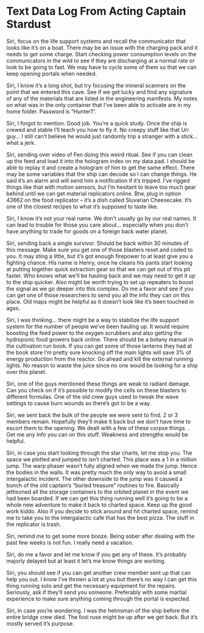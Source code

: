 <!-- TITLE: Text Data Log From Acting Captain Stardust -->
<!-- SUBTITLE: Captain's Log -->

# Text Data Log From Acting Captain Stardust
Siri, focus on the life support systems and recall the communicator that looks like it’s on a boat. There may be an issue with the charging pack and it needs to get some charge. Start checking power consumption levels on the communicators in the wild to see if they are discharging at a normal rate or look to be going to fast. We may have to cycle some of them so that we can keep opening portals when needed.

Siri, I know it’s a long shot, but try focusing the mineral scanners on the point that we entered this cave. See if we get lucky and find any signature of any of the materials that are listed in the engineering manifests. My notes on what was in the only container that I’ve been able to activate are in my home folder. Password is “Hunter1”.

Siri, I forgot to mention. Good job. You’re a quick study. Once the ship is crewed and stable I’ll teach you how to fly it. No creepy stuff like that Uri guy… I still can’t believe he would just randomly trip a stranger with a stick… what a jerk.

Siri, sending over video of Fen doing this weird ritual. See if you can clean up the feed and load it into the hologram index on my data pad. I should be able to replay it and create a hologram of him to get the same effect. There may be some variables that the ship can decode so I can change things. He said it’s an alarm and will send him a notification if it’s tripped. I’ve rigged things like that with motion sensors, but I’m hesitant to leave too much gear behind until we can get material replicators online. Btw, plug in option 43662 on the food replicator – it’s a dish called Sluvarian Cheesecake. It’s one of the closest recipes to what it’s supposed to taste like.

Siri, I know it’s not your real name. We don’t usually go by our real names. It can lead to trouble for those you care about… especially when you don’t have anything to trade for goods on a foreign back water planet.

Siri, sending back a single survivor. Should be back within 30 minutes of this message. Make sure you get one of those blasters reset and coded to you. It may sting a little, but it’s got enough firepower to at least give you a fighting chance. His name is Henry, once he cleans his pants start looking at putting together quick extraction gear so that we can get out of this pit faster. Who knows what we’ll be hauling back and we may need to get it up to the ship quicker. Also might be worth trying to set up repeaters to boost the signal as we go deeper into this complex. Do me a favor and see if you can get one of those researchers to send you all the info they can on this place. Old maps might be helpful as it doesn’t look like it’s been touched in ages.

Siri, I was thinking… there might be a way to stabilize the life support system for the number of people we’ve been hauling up. It would require boosting the feed power to the oxygen scrubbers and also getting the hydroponic food growers back online. There should be a botany manual in the cultivation run book. If you can get some of those lanterns they had at the book store I’m pretty sure knocking off the main lights will save 3% of energy production from the reactor. Go ahead and kill the external running lights. No reason to waste the juice since no one would be looking for a ship over this planet.

Siri, one of the guys mentioned these things are weak to radiant damage. Can you check on if it’s possible to modify the cells on these blasters to different formulas. One of the old crew guys used to tweak the wave settings to cause burn wounds so there’s got to be a way.

Siri, we sent back the bulk of the people we were sent to find. 2 or 3 members remain. Hopefully they’ll make it back but we don’t have time to escort them to the opening. We dealt with a few of these corpse things. <attached>. Get me any info you can on this stuff. Weakness and strengths would be helpful.

Siri, in case you start looking through the star charts, let me stop you. The space we plotted and jumped to isn’t charted. This place was a 1 in a million jump. The warp phaser wasn’t fully aligned when we made the jump. Hence the bodies in the walls. It was pretty much the only way to avoid a small intergalactic incident. The other downside to the jump was it caused a bunch of the old captain’s “buried treasure” routines to fire. Basically jettisoned all the storage containers to the orbited planet in the event we had been boarded. If we can get this thing running well it’s going to be a whole new adventure to make it back to charted space. Keep up the good work kiddo. Also if you decide to stick around and hit charted space, remind me to take you to the intergalactic cafe that has the best pizza. The stuff in the replicator is trash.

Siri, remind me to get some more booze. Being sober after dealing with the past few weeks is not fun. I really need a vacation.

Siri, do me a favor and let me know if you get any of these. It’s probably majorly delayed but at least it let’s me know things are working.

Siri, you should see if you can get another crew member sent up that can help you out. I know I’ve thrown a lot at you but there’s no way I can get this thing running solo and get the necessary equipment for the repairs. Seriously, ask if they’ll send you someone. Preferably with some martial experience to make sure anything coming through the portal is expected.

Siri, in case you’re wondering. I was the helmsman of the ship before the entire bridge crew died. The fool ruse might be up after we get back. But it’s mostly served it’s purpose.
